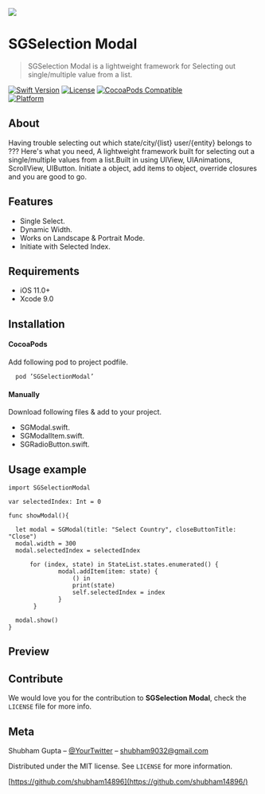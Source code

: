 <img src="https://raw.githubusercontent.com/shubham14896/SGSelectionModal/master/Banner.jpg"></img>

# SGSelection Modal
> SGSelection Modal is a lightweight framework for Selecting out single/multiple value from a list.

[![Swift Version][swift-image]][swift-url]
[![License][license-image]][license-url]
[![CocoaPods Compatible](https://img.shields.io/cocoapods/v/EZSwiftExtensions.svg)](https://img.shields.io/cocoapods/v/LFAlertController.svg)  
[![Platform](https://img.shields.io/cocoapods/p/LFAlertController.svg?style=flat)](http://cocoapods.org/pods/LFAlertController)

## About

Having trouble selecting out which state/city/{list} user/{entity} belongs to ???  Here's what you need, A lightweight framework built for selecting out a single/multiple values from a list.Built in using UIView, UIAnimations, ScrollView, UIButton. Initiate a object, add items to object, override closures and you are good to go.

## Features

- Single Select.
- Dynamic Width.
- Works on Landscape & Portrait Mode.
- Initiate with Selected Index.

## Requirements

- iOS 11.0+
- Xcode 9.0

## Installation

#### CocoaPods
Add following pod to project podfile.
````
  pod ’SGSelectionModal’
  ````
#### Manually

Download following files & add to your project.
- SGModal.swift.
- SGModalItem.swift.
- SGRadioButton.swift.

## Usage example
````
import SGSelectionModal

var selectedIndex: Int = 0

func showModal(){

  let modal = SGModal(title: "Select Country", closeButtonTitle: "Close")
  modal.width = 300
  modal.selectedIndex = selectedIndex
  
      for (index, state) in StateList.states.enumerated() {
              modal.addItem(item: state) {
                  () in
                  print(state)
                  self.selectedIndex = index
              }
       }
       
  modal.show()
}
````
## Preview

## Contribute
We would love you for the contribution to **SGSelection Modal**, check the ``LICENSE`` file for more info.
## Meta

Shubham Gupta – [@YourTwitter](https://twitter.com/Shubham14896) – shubham9032@gmail.com

Distributed under the MIT license. See ``LICENSE`` for more information.

[https://github.com/shubham14896](https://github.com/shubham14896/)

[swift-image]:https://img.shields.io/badge/swift-3.0-orange.svg
[swift-url]: https://swift.org/
[license-image]: https://img.shields.io/badge/License-MIT-blue.svg
[license-url]: LICENSE

